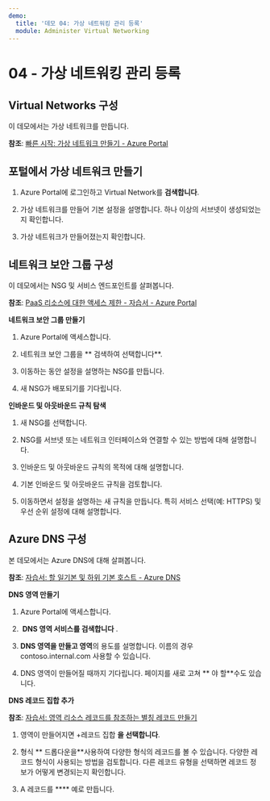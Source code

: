 ```yaml
---
demo:
  title: '데모 04: 가상 네트워킹 관리 등록'
  module: Administer Virtual Networking
---
```


# 04 - 가상 네트워킹 관리 등록

## Virtual Networks 구성

이 데모에서는 가상 네트워크를 만듭니다.

**참조**: [빠른 시작: 가상 네트워크 만들기 - Azure Portal](https://docs.microsoft.com/azure/virtual-network/quick-create-portal)

## 포털에서 가상 네트워크 만들기

1.  Azure Portal에 로그인하고 Virtual Network를 **검색합니다**.

1.  가상 네트워크를 만들어 기본 설정을 설명합니다. 하나 이상의 서브넷이 생성되었는지 확인합니다. 

1.  가상 네트워크가 만들어졌는지 확인합니다.

## 네트워크 보안 그룹 구성

이 데모에서는 NSG 및 서비스 엔드포인트를 살펴봅니다.

**참조**: [PaaS 리소스에 대한 액세스 제한 - 자습서 - Azure Portal](https://docs.microsoft.com/azure/virtual-network/tutorial-restrict-network-access-to-resources)

**네트워크 보안 그룹 만들기**

1. Azure Portal에 액세스합니다.

1. 네트워크 보안 그룹을 ** 검색하여 선택합니다**.

1. 이동하는 동안 설정을 설명하는 NSG를 만듭니다. 
 
1. 새 NSG가 배포되기를 기다립니다.

**인바운드 및 아웃바운드 규칙 탐색**

1. 새 NSG를 선택합니다.

1. NSG를 서브넷 또는 네트워크 인터페이스와 연결할 수 있는 방법에 대해 설명합니다.

1. 인바운드 및 아웃바운드 규칙의 목적에 대해 설명합니다.  

1. 기본 인바운드 및 아웃바운드 규칙을 검토합니다. 

1. 이동하면서 설정을 설명하는 새 규칙을 만듭니다. 특히 서비스 선택(예: HTTPS) 및 우선 순위 설정에 대해 설명합니다. 

## Azure DNS 구성

본 데모에서는 Azure DNS에 대해 살펴봅니다.

**참조**: [자습서: 할 일기본 및 하위 기본 호스트 - Azure DNS](https://docs.microsoft.com/azure/dns/dns-delegate-domain-azure-dns)


**DNS 영역 만들기**

1. Azure Portal에 액세스합니다.

1.  **DNS 영역 서비스를 검색합니다** .

1. **DNS 영역을 만들고 영역**의 용도를 설명합니다. 이름의 경우 contoso.internal.com 사용할 수 있습니다.

1.  DNS 영역이 만들어질 때까지 기다립니다. 페이지를 새로 고쳐 ** 야 할**수도 있습니다.

**DNS 레코드 집합 추가**

**참조**: [자습서: 영역 리소스 레코드를 참조하는 별칭 레코드 만들기](https://learn.microsoft.com/azure/dns/tutorial-alias-rr)

1. 영역이 만들어지면 +레코드 집합 **을 선택합니다**.

1. 형식 ** 드롭다운을**사용하여 다양한 형식의 레코드를 볼 수 있습니다. 다양한 레코드 형식이 사용되는 방법을 검토합니다. 다른 레코드 유형을 선택하면 레코드 정보가 어떻게 변경되는지 확인합니다.

1. A 레코드를 **** 예로 만듭니다. 

